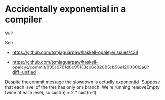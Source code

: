 # Accidentally exponential in a compiler

WIP

See

* https://github.com/tomjaguarpaw/haskell-opaleye/issues/434

* https://github.com/tomjaguarpaw/haskell-opaleye/commit/895a6781d8e95163ee6e82085eb56a12993012a0?diff=unified

Despite the commit message the slowdown is actually exponential.
Suppose that each level of the tree has only one branch.  We're
running removeEmpty twice at each level, so cost(n) = 2 * cost(n-1).
